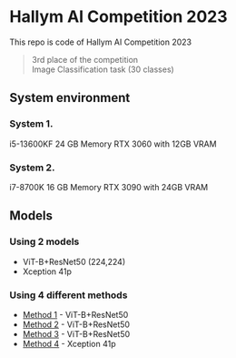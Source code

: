 # Hallym AI Competition 2023
This repo is code of Hallym AI Competition 2023
> 3rd place of the competition  
> Image Classification task (30 classes)

## System environment
### System 1.
i5-13600KF
24 GB Memory
RTX 3060 with 12GB VRAM 
### System 2.
i7-8700K
16 GB Memory
RTX 3090 with 24GB VRAM

## Models
### Using 2 models
 - ViT-B+ResNet50 (224,224)  
 - Xception 41p
### Using 4 different methods
 - [Method 1](./train/train_vit_base_resnet50_cos.ipynb) - ViT-B+ResNet50  
 - [Method 2](./train/train_vit_base_resnet50d_224_cutMix.ipynb) - ViT-B+ResNet50  
 - [Method 3](./train/train_vit_base_resnet50d_224_cutMix_2.ipynb) - ViT-B+ResNet50
 - [Method 4](./train/train_xception41p.ipynb) - Xception 41p
